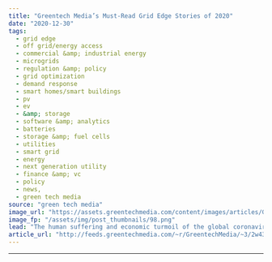 ```yaml
---
title: "Greentech Media’s Must-Read Grid Edge Stories of 2020"
date: "2020-12-30"
tags: 
  - grid edge
  - off grid/energy access
  - commercial &amp; industrial energy
  - microgrids
  - regulation &amp; policy
  - grid optimization
  - demand response
  - smart homes/smart buildings
  - pv
  - ev
  - &amp; storage
  - software &amp; analytics
  - batteries
  - storage &amp; fuel cells
  - utilities
  - smart grid
  - energy
  - next generation utility
  - finance &amp; vc
  - policy
  - news,
  - green tech media
source: "green tech media"
image_url: "https://assets.greentechmedia.com/content/images/articles/Grid_Analytics_XL_.png"
image_fp: "/assets/img/post_thumbnails/98.png"
lead: "The human suffering and economic turmoil of the global coronavirus pandemic and the impacts of climate-change-driven heat waves and wildfires have given humanity little reason to celebrate the year that’s coming to a close. But when it comes to the g ..."
article_url: "http://feeds.greentechmedia.com/~r/GreentechMedia/~3/2w43NhDBv4w/greentech-medias-must-read-grid-edge-stories-of-2020"
---
```


---
